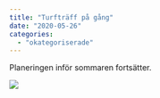 ```yaml
---
title: "Turfträff på gång"
date: "2020-05-26"
categories: 
  - "okategoriserade"
---
```


Planeringen inför sommaren fortsätter.

![](https://turfvasterbotten.files.wordpress.com/2020/05/101452445_10215357949332865_4452731121343397888_n-1.jpg?w=720)
